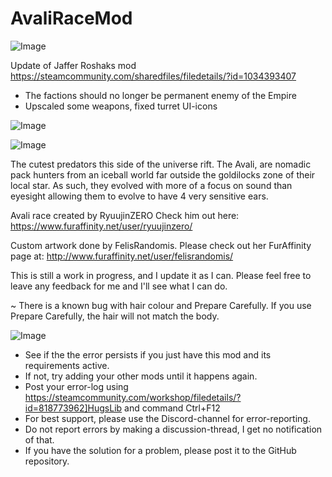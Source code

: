 # AvaliRaceMod

![Image](https://i.imgur.com/buuPQel.png)

Update of Jaffer Roshaks mod
https://steamcommunity.com/sharedfiles/filedetails/?id=1034393407

- The factions should no longer be permanent enemy of the Empire
- Upscaled some weapons, fixed turret UI-icons

![Image](https://i.imgur.com/pufA0kM.png)

	
![Image](https://i.imgur.com/Z4GOv8H.png)

The cutest predators this side of the universe rift.  The Avali, are nomadic pack hunters from an iceball world far outside the goldilocks zone of their local star. As such, they evolved with more of a focus on sound than eyesight allowing them to evolve to have 4 very sensitive ears.

Avali race created by RyuujinZERO
Check him out here: https://www.furaffinity.net/user/ryuujinzero/

Custom artwork done by FelisRandomis.
Please check out her FurAffinity page at: http://www.furaffinity.net/user/felisrandomis/
	
This is still a work in progress, and I update it as I can.
Please feel free to leave any feedback for me and I'll see what I can do.

~ There is a known bug with hair colour and Prepare Carefully.  If you use Prepare Carefully, the hair will not match the body.

![Image](https://i.imgur.com/PwoNOj4.png)



-  See if the the error persists if you just have this mod and its requirements active.
-  If not, try adding your other mods until it happens again.
-  Post your error-log using https://steamcommunity.com/workshop/filedetails/?id=818773962]HugsLib and command Ctrl+F12
-  For best support, please use the Discord-channel for error-reporting.
-  Do not report errors by making a discussion-thread, I get no notification of that.
-  If you have the solution for a problem, please post it to the GitHub repository.




